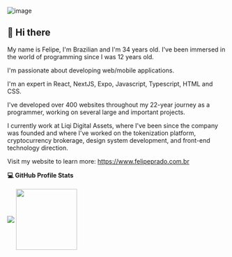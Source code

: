 ![image](https://github.com/user-attachments/assets/ffc75022-3bc1-438b-a584-62dd7b92cb7f)

## 👋 Hi there 

My name is Felipe, I'm Brazilian and I'm 34 years old. I've been immersed in the world of programming since I was 12 years old.

I'm passionate about developing web/mobile applications.

I'm an expert in React, NextJS, Expo, Javascript, Typescript, HTML and CSS.

I've developed over 400 websites throughout my 22-year journey as a programmer, working on several large and important projects.

I currently work at Liqi Digital Assets, where I've been since the company was founded and where I've worked on the tokenization platform, cryptocurrency brokerage, design system development, and front-end technology direction.

Visit my website to learn more: 
https://www.felipeprado.com.br

<summary><b>💻 GitHub Profile Stats</b></summary>
  <br/>
<div align="left">
  <img align="center" src="https://github-readme-stats.vercel.app/api/top-langs/?username=felipeprado&theme=great-gatsby&show_icons=true&hide_border=true&layout=compact"/>
  <img align="center" src="https://github-readme-streak-stats.herokuapp.com/?user=felipeprado&theme=great-gatsby&hide_border=true" height='140' />
</div>
